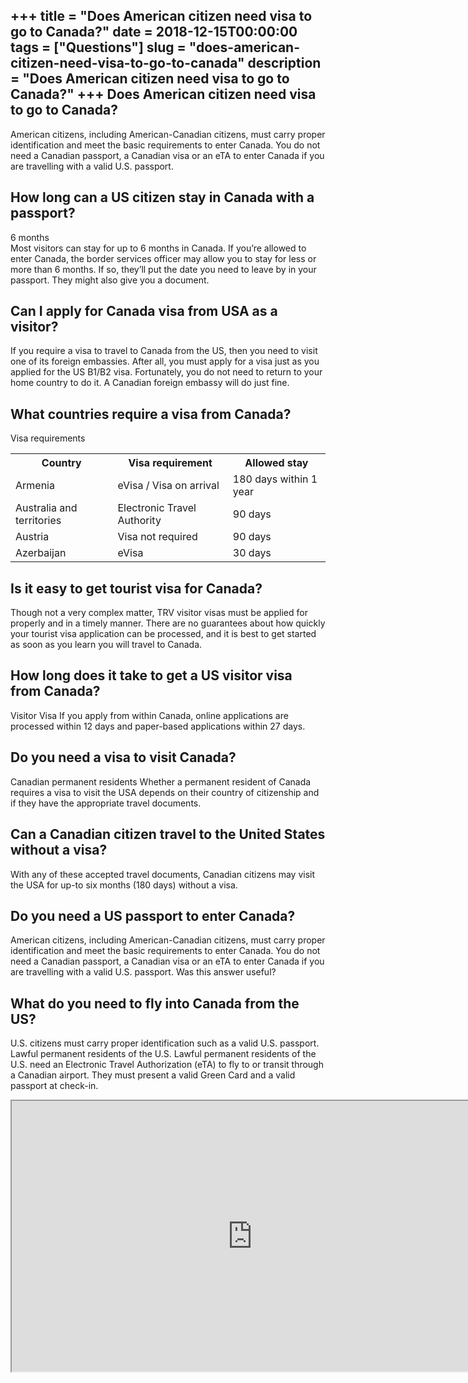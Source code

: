 +++
title = "Does American citizen need visa to go to Canada?"
date = 2018-12-15T00:00:00
tags = ["Questions"]
slug = "does-american-citizen-need-visa-to-go-to-canada"
description = "Does American citizen need visa to go to Canada?"
+++
Does American citizen need visa to go to Canada?
------------------------------------------------

American citizens, including American-Canadian citizens, must carry proper identification and meet the basic requirements to enter Canada. You do not need a Canadian passport, a Canadian visa or an eTA to enter Canada if you are travelling with a valid U.S. passport.

How long can a US citizen stay in Canada with a passport?
---------------------------------------------------------

6 months  
Most visitors can stay for up to 6 months in Canada. If you’re allowed to enter Canada, the border services officer may allow you to stay for less or more than 6 months. If so, they’ll put the date you need to leave by in your passport. They might also give you a document.

Can I apply for Canada visa from USA as a visitor?
--------------------------------------------------

If you require a visa to travel to Canada from the US, then you need to visit one of its foreign embassies. After all, you must apply for a visa just as you applied for the US B1/B2 visa. Fortunately, you do not need to return to your home country to do it. A Canadian foreign embassy will do just fine.

What countries require a visa from Canada?
------------------------------------------

Visa requirements

<table><tr><th>Country</th><th>Visa requirement</th><th>Allowed stay</th></tr><tr><td>Armenia</td><td>eVisa / Visa on arrival</td><td>180 days within 1 year</td></tr><tr><td>Australia and territories</td><td>Electronic Travel Authority</td><td>90 days</td></tr><tr><td>Austria</td><td>Visa not required</td><td>90 days</td></tr><tr><td>Azerbaijan</td><td>eVisa</td><td>30 days</td></tr></table>

Is it easy to get tourist visa for Canada?
------------------------------------------

Though not a very complex matter, TRV visitor visas must be applied for properly and in a timely manner. There are no guarantees about how quickly your tourist visa application can be processed, and it is best to get started as soon as you learn you will travel to Canada.

How long does it take to get a US visitor visa from Canada?
-----------------------------------------------------------

Visitor Visa If you apply from within Canada, online applications are processed within 12 days and paper-based applications within 27 days.

Do you need a visa to visit Canada?
-----------------------------------

Canadian permanent residents Whether a permanent resident of Canada requires a visa to visit the USA depends on their country of citizenship and if they have the appropriate travel documents.

Can a Canadian citizen travel to the United States without a visa?
------------------------------------------------------------------

With any of these accepted travel documents, Canadian citizens may visit the USA for up-to six months (180 days) without a visa.

Do you need a US passport to enter Canada?
------------------------------------------

American citizens, including American-Canadian citizens, must carry proper identification and meet the basic requirements to enter Canada. You do not need a Canadian passport, a Canadian visa or an eTA to enter Canada if you are travelling with a valid U.S. passport. Was this answer useful?

What do you need to fly into Canada from the US?
------------------------------------------------

U.S. citizens must carry proper identification such as a valid U.S. passport. Lawful permanent residents of the U.S. Lawful permanent residents of the U.S. need an Electronic Travel Authorization (eTA) to fly to or transit through a Canadian airport. They must present a valid Green Card and a valid passport at check-in.

<iframe allow="accelerometer; autoplay; clipboard-write; encrypted-media; gyroscope; picture-in-picture" allowfullscreen="" class="__youtube_prefs__  epyt-is-override  no-lazyload" data-no-lazy="1" data-origheight="433" data-origwidth="770" data-skipgform_ajax_framebjll="" height="433" id="_ytid_53422" loading="lazy" src="https://www.youtube.com/embed/hi9hA2wsnkg?enablejsapi=1&autoplay=0&cc_load_policy=0&cc_lang_pref=&iv_load_policy=1&loop=0&modestbranding=0&rel=1&fs=1&playsinline=0&autohide=2&theme=dark&color=red&controls=1&" title="YouTube player" width="770"></iframe>